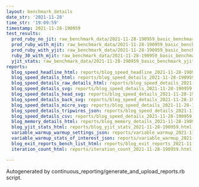 ```yaml
---
layout: benchmark_details
date_str: '2021-11-28'
time_str: '19:09:59'
timestamp: 2021-11-28-190959
test_results:
  prod_ruby_no_jit: raw_benchmark_data/2021-11-28-190959_basic_benchmark_prod_ruby_no_jit.json
  prod_ruby_with_mjit: raw_benchmark_data/2021-11-28-190959_basic_benchmark_prod_ruby_with_mjit.json
  prod_ruby_with_yjit: raw_benchmark_data/2021-11-28-190959_basic_benchmark_prod_ruby_with_yjit.json
  ruby_30_with_mjit: raw_benchmark_data/2021-11-28-190959_basic_benchmark_ruby_30_with_mjit.json
  yjit_stats: raw_benchmark_data/2021-11-28-190959_basic_benchmark_yjit_stats.json
reports:
  blog_speed_headline_html: reports/blog_speed_headline_2021-11-28-190959.html
  blog_speed_details_html: reports/blog_speed_details_2021-11-28-190959.html
  blog_speed_details_raw_details_html: reports/blog_speed_details_2021-11-28-190959.raw_details.html
  blog_speed_details_svg: reports/blog_speed_details_2021-11-28-190959.svg
  blog_speed_details_head_svg: reports/blog_speed_details_2021-11-28-190959.head.svg
  blog_speed_details_back_svg: reports/blog_speed_details_2021-11-28-190959.back.svg
  blog_speed_details_micro_svg: reports/blog_speed_details_2021-11-28-190959.micro.svg
  blog_speed_details_tripwires_json: reports/blog_speed_details_2021-11-28-190959.tripwires.json
  blog_speed_details_csv: reports/blog_speed_details_2021-11-28-190959.csv
  blog_memory_details_html: reports/blog_memory_details_2021-11-28-190959.html
  blog_yjit_stats_html: reports/blog_yjit_stats_2021-11-28-190959.html
  variable_warmup_warmup_settings_json: reports/variable_warmup_2021-11-28-190959.warmup_settings.json
  variable_warmup_stats_of_interest_json: reports/variable_warmup_2021-11-28-190959.stats_of_interest.json
  blog_exit_reports_bench_list_html: reports/blog_exit_reports_2021-11-28-190959.bench_list.html
  iteration_count_html: reports/iteration_count_2021-11-28-190959.html

---
```

Autogenerated by continuous_reporting/generate_and_upload_reports.rb script.

